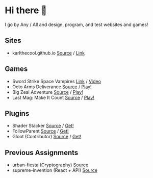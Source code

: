 # Hi there 👋
I go by Any / All and design, program, and test websites and games!

## Sites
* karlthecool.github.io [Source](https://github.com/KarlTheCool/karlthecool.github.io) / [Link](https://ka.rlphilli.ps)

## Games
* Sword Strike Space Vampires [Link](https://www.quivergamesvancouver.com/townone-1) / [Video](https://www.youtube.com/watch?v=O3E84-UGUWI)
* Octo Arms Deliverance [Source](https://github.com/KarlTheCool/Octo-Arms-Deliverance) / [Play!](https://karlthecool.itch.io/octo-arms-deliverance)
* Big Zeal Adventure [Source](https://github.com/HumbleSolipsist/gmtk-hand-game) / [Play!](https://karlthecool.itch.io/big-zeal-adventure-2020)
* Last Mag: Make It Count [Source](https://github.com/KarlTheCool/gmtk2019-funny-bullets) / [Play!](https://karlthecool.itch.io/last-bullet-make-it-count)

## Plugins
* Shader Stacker [Source](https://github.com/KarlTheCool/Shader-Stacker) / [Get!](https://godotengine.org/asset-library/asset/763)
* FollowParent [Source](https://github.com/KarlTheCool/FollowParent) / [Get!](https://godotengine.org/asset-library/asset/1905)
* Gloot (Contributor) [Source](https://github.com/peter-kish/gloot) / [Get!](https://godotengine.org/asset-library/asset/1368)

## Previous Assignments
* urban-fiesta (Cryptography) [Source](https://github.com/KarlTheCool/urban-fiesta)
* supreme-invention (React + API) [Source](https://github.com/KarlTheCool/supreme-invention)

